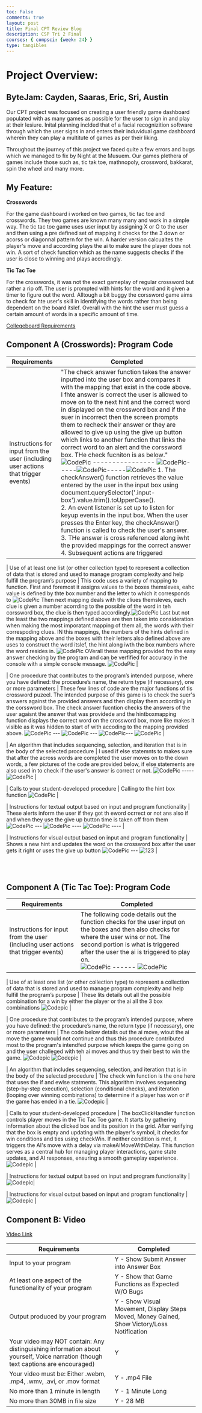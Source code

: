 ```yaml
---
toc: False
comments: true
layout: post
title: Final CPT Review Blog
description: CSP Tri 2 Final 
courses: { compsci: {week: 24} }
type: tangibles
---
```


# Project Overview: 
## ByteJam: Cayden, Saaras, Eric, Sri, Austin 

Our CPT project was focused on creating a user friendly game dashboard populated with as many games as possible for the user to sign in and play at their lesiure. Inital planning inclded that of a facial recognizition software through which the user signs in and enters their induvidual game dashboard wherein they can play a multitute of games as per their liking.

Throughout the journey of this project we faced quite a few errors and bugs which we managed to fix by Night at the Musuem. Our games plethera of games include those such as, tic tak toe, mathnopoly, crossword, bakkarat, spin the wheel and many more.

## My Feature: 

**Crosswords**

For the game dashboard i worked on two games, tic tac toe and crosswords. They two games are known many many and work in a simple way. The tic tac toe game uses user input by assigning X or O to the user and then using a pre defined set of mapping it checks for the 3 down or acorss or diagonnal pattern for the win. A harder version calcualtes the player's move and according plays the ai to make sure the player does not win. A sort of check function which as the name suggests checks if the user is close to winning and plays accrodingly.

**Tic Tac Toe**

For the crosswords, it was not the exact gameplay of regular crossword but rather a rip off. The user is prompted with hints for the word and it given a timer to figure out the word. Alltough a bit buggy the corssword game aims to check for hte user's skill in identifying the words rather than being dependent on the board itslef. Overall with the hint the user must guess a certain amount of words in a specific amount of time.

[Collegeboard Requirements](https://apcentral.collegeboard.org/media/pdf/ap-csp-student-task-directions.pdf)

## Component A (Crosswords): Program Code 

| Requirements | Completed | 
| --------------- | -----------------| 
| Instructions for input from the user (including user actions that trigger events) |"The check answer function takes the answer inputted into the user box and compares it with the mapping that exist in the code above. I fhte answer is correct the user is allowed to move on to the next hint and the correct word in displayed on the crossword box and if the suer in incorrect then the screen prompts them to recheck their answer or they are allowed to give up using the give up button which links to another function that links the correct word to an alert and the corssword box. THe check fucniton is as below."<br>![CodePic](https://raw.githubusercontent.com/srivaidyas/student2.0/main/images/Screenshot%202024-02-25%20at%207.50.53%E2%80%AFPM.png) ---------------- ![CodePic](https://raw.githubusercontent.com/srivaidyas/student2.0/main/images/Screenshot%202024-02-25%20at%207.51.18%E2%80%AFPM.png)-----![CodePic](https://raw.githubusercontent.com/srivaidyas/student2.0/main/images/Screenshot%202024-02-25%20at%207.51.40%E2%80%AFPM.png)-----![CodePic](https://raw.githubusercontent.com/srivaidyas/student2.0/main/images/Screenshot%202024-02-25%20at%207.51.56%E2%80%AFPM.png) 1. The checkAnswer() function retrieves the value entered by the user in the input box using document.querySelector('.input-box').value.trim().toUpperCase(). <br> 2. An event listener is set up to listen for keyup events in the input box. When the user presses the Enter key, the checkAnswer() function is called to check the user's answer. <br>3. THe answer is cross referenced along iwht the provided mappings for the correct answer <br>4. Subsequent actions are triggered|



| Use of at least one list (or other collection type) to represent a collection of data that is stored and used to manage program complexity and help fulfill the program’s purpose | This code uses a variety of mapping to function. First and foremost it assigns values to the boxes themsleves, eahc value is defined by thte box number and the letter to which it corresponds to ![CodePic](https://raw.githubusercontent.com/srivaidyas/student2.0/main/images/Screenshot%202024-02-25%20at%208.07.36%E2%80%AFPM.png) Then next mapping deals with the cliues themsleves, each clue is given a number acorrding to the possible of the word in teh corssword box, the clue is then typed accordingly.![CodePic](https://raw.githubusercontent.com/srivaidyas/student2.0/main/images/Screenshot%202024-02-25%20at%208.07.52%E2%80%AFPM.png) Last but not the least the two mappings defined above are then taken into consideration when making the most imporatant mapping of them all, the words with their correspoding clues. IN this mappings, the numbers of the hints defined in the mapping above and the boxes with their letters also defined above are uses to construct the word itslef, the hint along iwth the box numbers where the word resides in. ![CodePic](https://raw.githubusercontent.com/srivaidyas/student2.0/main/images/Screenshot%202024-02-25%20at%208.07.52%E2%80%AFPM.png) OVerall these mapping provided fro the easy answer checking by the program and can be verfified for accuracy in the console with a simple console message. ![CodePic](https://raw.githubusercontent.com/srivaidyas/student2.0/main/images/Screenshot%202024-02-25%20at%208.15.37%E2%80%AFPM.png)  | 




| One procedure that contributes to the program’s intended purpose, where you have defined: the procedure’s name, the return type (if necessary), one or more parameters | These few lines of code are the major functions of tis crossword puzeel. The intended purpose of this game is to check the suer's answers against the provided answers and then display them accordinly in the corssword box. The check answer fucntion checks the answers of the user agaisnt the answer that was providede and the hintboxmapping function displays the correct word on the crossword box, more like makes it visible as it was hidden to start of with accoding to the mapping provided above. ![CodePic](https://raw.githubusercontent.com/srivaidyas/student2.0/main/images/Screenshot%202024-02-25%20at%208.20.02%E2%80%AFPM.png) --- ![CodePic](https://raw.githubusercontent.com/srivaidyas/student2.0/main/images/Screenshot%202024-02-25%20at%208.20.29%E2%80%AFPM.png) --- ![CodePic](https://raw.githubusercontent.com/srivaidyas/student2.0/main/images/Screenshot%202024-02-25%20at%208.20.47%E2%80%AFPM.png)--- ![CodePic](https://raw.githubusercontent.com/srivaidyas/student2.0/main/images/Screenshot%202024-02-25%20at%208.23.15%E2%80%AFPM.png) |


| An algorithm that includes sequencing, selection, and iteration that is in the body of the selected procedure | I used if else statemnts to makes sure that after the across words are completed the user moves on to the down words, a few pictures of the code are provided below, if else statements are also used in to check if the user's answer is correct or not. ![CodePic](https://raw.githubusercontent.com/srivaidyas/student2.0/dd06c480428ba3c7512591d38deb2814b7625da0/images/Screenshot%202024-02-25%20at%208.27.51%E2%80%AFPM.png) -----![CodePic](https://raw.githubusercontent.com/srivaidyas/student2.0/dd06c480428ba3c7512591d38deb2814b7625da0/images/Screenshot%202024-02-25%20at%208.28.05%E2%80%AFPM.png) |



| Calls to your student-developed procedure | Calling to the hint box function ![CodePic](https://raw.githubusercontent.com/srivaidyas/student2.0/main/images/Screenshot%202024-02-25%20at%208.20.47%E2%80%AFPM.png) |


| Instructions for textual output based on input and program functionality | These alerts inform the user if they got th eword ocrrect or not ans also if and when they use the give up button time is taken off from them ![CodePic](https://raw.githubusercontent.com/srivaidyas/student2.0/a9483e1972dcf96449c6713eac1834c2351795ee/images/Screenshot%202024-02-25%20at%208.55.49%E2%80%AFPM.png)  --- ![CodePic](https://raw.githubusercontent.com/srivaidyas/student2.0/a9483e1972dcf96449c6713eac1834c2351795ee/images/Screenshot%202024-02-25%20at%208.56.25%E2%80%AFPM.png) ---- ![CodePic](https://raw.githubusercontent.com/srivaidyas/student2.0/a9483e1972dcf96449c6713eac1834c2351795ee/images/Screenshot%202024-02-25%20at%208.57.48%E2%80%AFPM.png) ---- |


| Instructions for visual output based on input and program functionality | Shows a new hint and updates the word on the crossword box after the user gets it right or uses the give up button ![CodePic](https://raw.githubusercontent.com/srivaidyas/student2.0/ce571ea346ef6ead917ebd74f6e46f0fad6625f8/images/Screenshot%202024-02-25%20at%209.00.14%E2%80%AFPM.png) --- ![123](https://raw.githubusercontent.com/srivaidyas/student2.0/ce571ea346ef6ead917ebd74f6e46f0fad6625f8/images/Screenshot%202024-02-25%20at%208.59.57%E2%80%AFPM.png) |

<br><br>

## Component A (Tic Tac Toe): Program Code 

| Requirements | Completed | 
| --------------- | -----------------| 
| Instructions for input from the user (including user actions that trigger events) | The following code details out the function checks for the user input on the boxes and then also checks for where the user wins or not. The second portion is what is triggered after the user the ai is triggered to play on.<br>![CodePic](https://raw.githubusercontent.com/srivaidyas/student2.0/main/images/Screenshot%202024-02-25%20at%209.17.33%E2%80%AFPM.png) ------ ![CodePic](https://raw.githubusercontent.com/srivaidyas/student2.0/main/images/Screenshot%202024-02-25%20at%209.19.38%E2%80%AFPM.png)|



| Use of at least one list (or other collection type) to represent a collection of data that is stored and used to manage program complexity and help fulfill the program’s purpose | These lits details out all the possible combination for a win by either the player or the ai all the 3 box combinations ![Codepic](https://raw.githubusercontent.com/srivaidyas/student2.0/main/images/Screenshot%202024-02-25%20at%209.21.44%E2%80%AFPM.png) | 




| One procedure that contributes to the program’s intended purpose, where you have defined: the procedure’s name, the return type (if necessary), one or more parameters | The code below details out the ai move, wiout the ai move the game would not continue and thus this procedure contributed most to the program's intendfed purpose which keeps the game going on and the user challeged with teh ai moves and thus try their best to win the game. ![Codepic](https://raw.githubusercontent.com/srivaidyas/student2.0/main/images/Screenshot%202024-02-25%20at%209.24.59%E2%80%AFPM.png) ![Codepic](https://raw.githubusercontent.com/srivaidyas/student2.0/main/images/Screenshot%202024-02-25%20at%209.25.22%E2%80%AFPM.png) |


| An algorithm that includes sequencing, selection, and iteration that is in the body of the selected procedure | The check win function is the one here that uses the if and ewlse statments. This algorithm involves sequencing (step-by-step execution), selection (conditional checks), and iteration (looping over winning combinations) to determine if a player has won or if the game has ended in a tie. ![Codepic](https://raw.githubusercontent.com/srivaidyas/student2.0/main/images/Screenshot%202024-02-25%20at%209.31.03%E2%80%AFPM.png) |



| Calls to your student-developed procedure | The boxClickHandler function controls player moves in the Tic Tac Toe game. It starts by gathering information about the clicked box and its position in the grid. After verifying that the box is empty and updating with the player's symbol, it checks for win conditions and ties using checkWin. If neither condition is met, it triggers the AI's move with a delay via makeAIMoveWithDelay. This function serves as a central hub for managing player interactions, game state updates, and AI responses, ensuring a smooth gameplay experience. ![Codepic](https://raw.githubusercontent.com/srivaidyas/student2.0/main/images/Screenshot%202024-02-25%20at%209.34.21%E2%80%AFPM.png) |


| Instructions for textual output based on input and program functionality | ![Codepic]()|


| Instructions for visual output based on input and program functionality | ![Codepic]() |

## Component B: Video 

[Video Link](https://drive.google.com/file/d/1ABuaUy8QQnu4C5bEtYBdWsV4WsEGpEy8/view?usp=sharing)

| Requirements | Completed | 
| --------------- | -----------------| 
| Input to your program | Y - Show Submit Answer into Answer Box |
| At least one aspect of the functionality of your program | Y - Show that Game Functions as Expected W/O Bugs |
| Output produced by your program | Y - Show Visual Movement, Display Steps Moved, Money Gained, Show Victory/Loss Notification |
| Your video may NOT contain: Any distinguishing information about yourself, Voice narration (though text captions are encouraged) | Y |
| Your video must be: Either .webm, .mp4, .wmv, .avi, or .mov format | Y - .mp4 File |
| No more than 1 minute in length | Y - 1 Minute Long |
| No more than 30MB in file size | Y - 28 MB|
